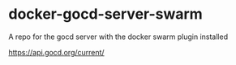 # docker-gocd-server-swarm
A repo for the gocd server with the docker swarm plugin installed


https://api.gocd.org/current/